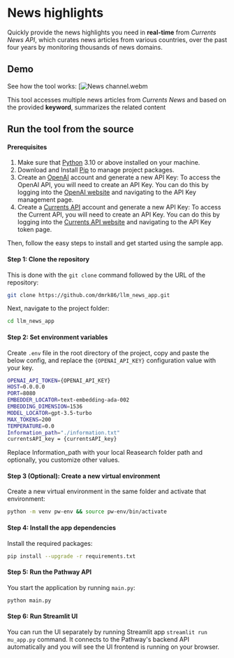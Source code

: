 # News highlights

Quickly provide the news highlights you need in **real-time** from  *Currents News API*, which curates news articles from various countries, over the past four years by monitoring thousands of news domains.

## Demo

See how the tool works:
[![News channel.webm](https://github.com/dmrk86/llm_news_app/assets/152592874/e772d4a7-45f3-4456-9143-dcf76733e6f0)

This tool accesses multiple news articles from *Currents News* and based on the provided **keyword**,  summarizes the related content

## Run the tool from the source

#### Prerequisites

1. Make sure that [Python](https://www.python.org/downloads/) 3.10 or above installed on your machine.
2. Download and Install [Pip](https://pip.pypa.io/en/stable/installation/) to manage project packages.
3. Create an [OpenAI](https://openai.com/) account and generate a new API Key: To access the OpenAI API, you will need to create   an API Key. You can do this by logging into the [OpenAI website](https://openai.com/product) and navigating to the API Key management page.
4. Create a [Currents API](https://currentsapi.services/en) account and generate a new API Key: To access the Current API, you will need to create an API Key. You can do this by logging into the [Currents API website](https://currentsapi.services/en/login) and navigating to the API Key token page. 

Then, follow the easy steps to install and get started using the sample app.

#### Step 1: Clone the repository

This is done with the `git clone` command followed by the URL of the repository:

```bash
git clone https://github.com/dmrk86/llm_news_app.git
```

Next,  navigate to the project folder:

```bash
cd llm_news_app
```

#### Step 2: Set environment variables

Create `.env` file in the root directory of the project, copy and paste the below config, and replace the `{OPENAI_API_KEY}` configuration value with your key.

```bash
OPENAI_API_TOKEN={OPENAI_API_KEY}
HOST=0.0.0.0
PORT=8080
EMBEDDER_LOCATOR=text-embedding-ada-002
EMBEDDING_DIMENSION=1536
MODEL_LOCATOR=gpt-3.5-turbo
MAX_TOKENS=200
TEMPERATURE=0.0
Information_path="./information.txt"
currentsAPI_key = {currentsAPI_key}
```

Replace Information_path with your local Reasearch folder path and optionally, you customize other values.

#### Step 3 (Optional): Create a new virtual environment

Create a new virtual environment in the same folder and activate that environment:

```bash
python -m venv pw-env && source pw-env/bin/activate
```

#### Step 4: Install the app dependencies

Install the required packages:

```bash
pip install --upgrade -r requirements.txt
```

#### Step 5: Run the Pathway API

You start the application by running `main.py`:

```bash
python main.py
```

#### Step 6: Run Streamlit UI

You can run the UI separately by running Streamlit app
`streamlit run mu_app.py` command. It connects to the Pathway's backend API automatically and you will see the UI frontend is running on your browser.

